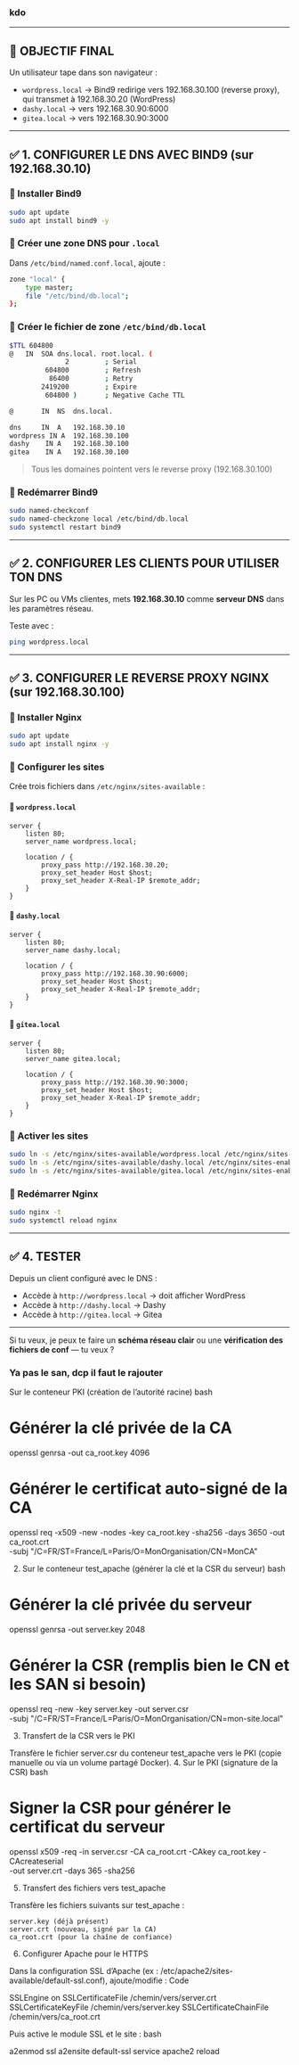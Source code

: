 ### kdo
---

## 🎯 OBJECTIF FINAL

Un utilisateur tape dans son navigateur :

* `wordpress.local` → Bind9 redirige vers 192.168.30.100 (reverse proxy), qui transmet à 192.168.30.20 (WordPress)
* `dashy.local` → vers 192.168.30.90:6000
* `gitea.local` → vers 192.168.30.90:3000

---

## ✅ 1. CONFIGURER LE DNS AVEC BIND9 (sur 192.168.30.10)

### 🔹 Installer Bind9

```bash
sudo apt update
sudo apt install bind9 -y
```

### 🔹 Créer une zone DNS pour `.local`

Dans `/etc/bind/named.conf.local`, ajoute :

```bash
zone "local" {
    type master;
    file "/etc/bind/db.local";
};
```

### 🔹 Créer le fichier de zone `/etc/bind/db.local`

```bash
$TTL 604800
@   IN  SOA dns.local. root.local. (
              2         ; Serial
         604800         ; Refresh
          86400         ; Retry
        2419200         ; Expire
         604800 )       ; Negative Cache TTL

@       IN  NS  dns.local.

dns     IN  A   192.168.30.10
wordpress IN A  192.168.30.100
dashy    IN A   192.168.30.100
gitea    IN A   192.168.30.100
```

> Tous les domaines pointent vers le reverse proxy (192.168.30.100)

### 🔹 Redémarrer Bind9

```bash
sudo named-checkconf
sudo named-checkzone local /etc/bind/db.local
sudo systemctl restart bind9
```

---

## ✅ 2. CONFIGURER LES CLIENTS POUR UTILISER TON DNS

Sur les PC ou VMs clientes, mets **192.168.30.10** comme **serveur DNS** dans les paramètres réseau.

Teste avec :

```bash
ping wordpress.local
```

---

## ✅ 3. CONFIGURER LE REVERSE PROXY NGINX (sur 192.168.30.100)

### 🔹 Installer Nginx

```bash
sudo apt update
sudo apt install nginx -y
```

### 🔹 Configurer les sites

Crée trois fichiers dans `/etc/nginx/sites-available` :

#### 🔸 `wordpress.local`

```nginx
server {
    listen 80;
    server_name wordpress.local;

    location / {
        proxy_pass http://192.168.30.20;
        proxy_set_header Host $host;
        proxy_set_header X-Real-IP $remote_addr;
    }
}
```

#### 🔸 `dashy.local`

```nginx
server {
    listen 80;
    server_name dashy.local;

    location / {
        proxy_pass http://192.168.30.90:6000;
        proxy_set_header Host $host;
        proxy_set_header X-Real-IP $remote_addr;
    }
}
```

#### 🔸 `gitea.local`

```nginx
server {
    listen 80;
    server_name gitea.local;

    location / {
        proxy_pass http://192.168.30.90:3000;
        proxy_set_header Host $host;
        proxy_set_header X-Real-IP $remote_addr;
    }
}
```

### 🔹 Activer les sites

```bash
sudo ln -s /etc/nginx/sites-available/wordpress.local /etc/nginx/sites-enabled/
sudo ln -s /etc/nginx/sites-available/dashy.local /etc/nginx/sites-enabled/
sudo ln -s /etc/nginx/sites-available/gitea.local /etc/nginx/sites-enabled/
```

### 🔹 Redémarrer Nginx

```bash
sudo nginx -t
sudo systemctl reload nginx
```

---

## ✅ 4. TESTER

Depuis un client configuré avec le DNS :

* Accède à `http://wordpress.local` → doit afficher WordPress
* Accède à `http://dashy.local` → Dashy
* Accède à `http://gitea.local` → Gitea

---

Si tu veux, je peux te faire un **schéma réseau clair** ou une **vérification des fichiers de conf** — tu veux ?























### Ya pas le san, dcp il faut le rajouter

 Sur le conteneur PKI (création de l’autorité racine)
bash

# Générer la clé privée de la CA
openssl genrsa -out ca_root.key 4096

# Générer le certificat auto-signé de la CA
openssl req -x509 -new -nodes -key ca_root.key -sha256 -days 3650 -out ca_root.crt \
  -subj "/C=FR/ST=France/L=Paris/O=MonOrganisation/CN=MonCA"

2. Sur le conteneur test_apache (générer la clé et la CSR du serveur)
bash

# Générer la clé privée du serveur
openssl genrsa -out server.key 2048

# Générer la CSR (remplis bien le CN et les SAN si besoin)
openssl req -new -key server.key -out server.csr \
  -subj "/C=FR/ST=France/L=Paris/O=MonOrganisation/CN=mon-site.local"

3. Transfert de la CSR vers le PKI

Transfère le fichier server.csr du conteneur test_apache vers le PKI (copie manuelle ou via un volume partagé Docker).
4. Sur le PKI (signature de la CSR)
bash

# Signer la CSR pour générer le certificat du serveur
openssl x509 -req -in server.csr -CA ca_root.crt -CAkey ca_root.key -CAcreateserial \
  -out server.crt -days 365 -sha256

5. Transfert des fichiers vers test_apache

Transfère les fichiers suivants sur test_apache :

    server.key (déjà présent)
    server.crt (nouveau, signé par la CA)
    ca_root.crt (pour la chaîne de confiance)

6. Configurer Apache pour le HTTPS

Dans la configuration SSL d’Apache (ex : /etc/apache2/sites-available/default-ssl.conf), ajoute/modifie :
Code

SSLEngine on
SSLCertificateFile      /chemin/vers/server.crt
SSLCertificateKeyFile   /chemin/vers/server.key
SSLCertificateChainFile /chemin/vers/ca_root.crt

Puis active le module SSL et le site :
bash

a2enmod ssl
a2ensite default-ssl
service apache2 reload
